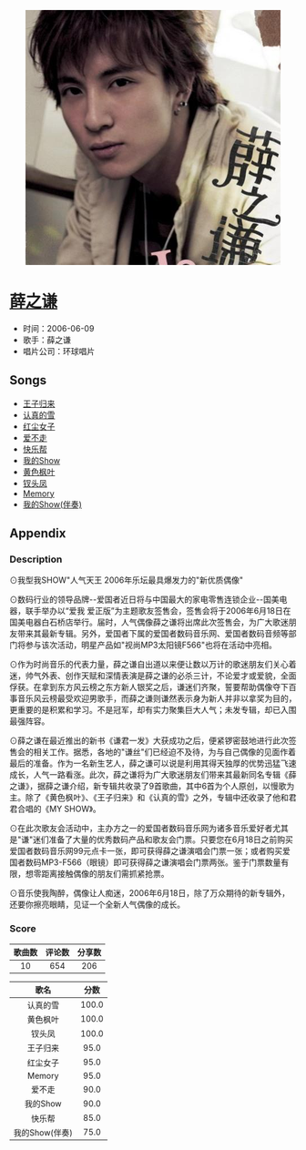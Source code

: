 <p align="center">
	<img src="imgs/薛之谦.jpg" alt="album_img" />
</p>

# [薛之谦](https://music.163.com/album?id=17081)

* 时间：2006-06-09
* 歌手：薛之谦
* 唱片公司：环球唱片
## Songs

* [王子归来](songs/王子归来_169241/README.md)
* [认真的雪](songs/认真的雪_169243/README.md)
* [红尘女子](songs/红尘女子_169245/README.md)
* [爱不走](songs/爱不走_169247/README.md)
* [快乐帮](songs/快乐帮_169249/README.md)
* [我的Show](songs/我的show_169251/README.md)
* [黄色枫叶](songs/黄色枫叶_169253/README.md)
* [钗头凤](songs/钗头凤_169255/README.md)
* [Memory](songs/memory_169257/README.md)
* [我的Show(伴奏)](songs/我的show_伴奏__169259/README.md)
## Appendix

### Description

⊙我型我SHOW"人气天王 2006年乐坛最具爆发力的"新优质偶像"

⊙数码行业的领导品牌--爱国者近日将与中国最大的家电零售连锁企业--国美电器，联手举办以“爱我 爱正版”为主题歌友签售会，签售会将于2006年6月18日在国美电器白石桥店举行。届时，人气偶像薛之谦将出席此次签售会，为广大歌迷朋友带来其最新专辑。另外，爱国者下属的爱国者数码音乐网、爱国者数码音频等部门将参与该次活动，明星产品如"视尚MP3太阳镜F566"也将在活动中亮相。

⊙作为时尚音乐的代表力量，薛之谦自出道以来便让数以万计的歌迷朋友们关心着迷，帅气外表、创作天赋和深情表演是薛之谦的必杀三计，不论爱才或爱貌，全面俘获。在拿到东方风云榜之东方新人银奖之后，谦迷们齐聚，誓要帮助偶像夺下百事音乐风云榜最受欢迎男歌手，而薛之谦则谦然表示身为新人并非以拿奖为目的，更重要的是积累和学习。不是冠军，却有实力聚集巨大人气；未发专辑，却已入围最强阵容。

⊙薛之谦在最近推出的新书《谦君一发》大获成功之后，便紧锣密鼓地进行此次签售会的相关工作。据悉，各地的"谦丝"们已经迫不及待，为与自己偶像的见面作着最后的准备。作为一名新生艺人，薛之谦可以说是利用其得天独厚的优势迅猛飞速成长，人气一路看涨。此次，薛之谦将为广大歌迷朋友们带来其最新同名专辑《薛之谦》，据薛之谦介绍，新专辑共收录了9首歌曲，其中6首为个人原创，以慢歌为主。除了《黄色枫叶》、《王子归来》和《认真的雪》之外，专辑中还收录了他和君君合唱的《MY SHOW》。

⊙在此次歌友会活动中，主办方之一的爱国者数码音乐网为诸多音乐爱好者尤其是"谦"迷们准备了大量的优秀数码产品和歌友会门票。只要您在6月18日之前购买爱国者数码音乐网99元点卡一张，即可获得薛之谦演唱会门票一张；或者购买爱国者数码MP3-F566（眼镜）即可获得薛之谦演唱会门票两张。鉴于门票数量有限，想零距离接触偶像的朋友们需抓紧抢票。

⊙音乐使我陶醉，偶像让人痴迷，2006年6月18日，除了万众期待的新专辑外，还要你擦亮眼睛，见证一个全新人气偶像的成长。

### Score

|歌曲数|评论数|分享数|
|:---:|:---:|:---:|
|10|654|206|

|歌名|分数|
|:---:|:---:|
|认真的雪|100.0
|黄色枫叶|100.0
|钗头凤|100.0
|王子归来|95.0
|红尘女子|95.0
|Memory|95.0
|爱不走|90.0
|我的Show|90.0
|快乐帮|85.0
|我的Show(伴奏)|75.0
